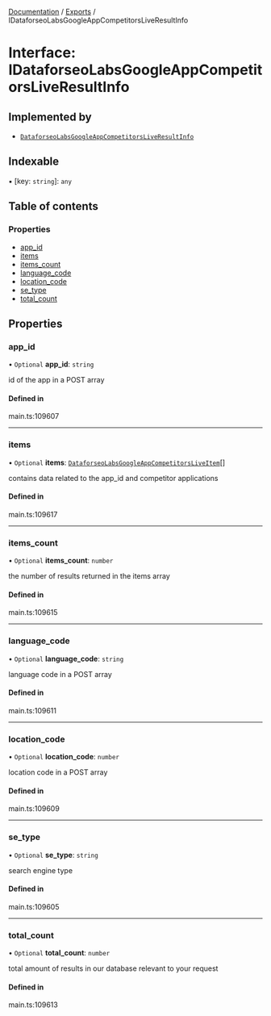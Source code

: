 [Documentation](../README.md) / [Exports](../modules.md) / IDataforseoLabsGoogleAppCompetitorsLiveResultInfo

# Interface: IDataforseoLabsGoogleAppCompetitorsLiveResultInfo

## Implemented by

- [`DataforseoLabsGoogleAppCompetitorsLiveResultInfo`](../classes/DataforseoLabsGoogleAppCompetitorsLiveResultInfo.md)

## Indexable

▪ [key: `string`]: `any`

## Table of contents

### Properties

- [app\_id](IDataforseoLabsGoogleAppCompetitorsLiveResultInfo.md#app_id)
- [items](IDataforseoLabsGoogleAppCompetitorsLiveResultInfo.md#items)
- [items\_count](IDataforseoLabsGoogleAppCompetitorsLiveResultInfo.md#items_count)
- [language\_code](IDataforseoLabsGoogleAppCompetitorsLiveResultInfo.md#language_code)
- [location\_code](IDataforseoLabsGoogleAppCompetitorsLiveResultInfo.md#location_code)
- [se\_type](IDataforseoLabsGoogleAppCompetitorsLiveResultInfo.md#se_type)
- [total\_count](IDataforseoLabsGoogleAppCompetitorsLiveResultInfo.md#total_count)

## Properties

### app\_id

• `Optional` **app\_id**: `string`

id of the app in a POST array

#### Defined in

main.ts:109607

___

### items

• `Optional` **items**: [`DataforseoLabsGoogleAppCompetitorsLiveItem`](../classes/DataforseoLabsGoogleAppCompetitorsLiveItem.md)[]

contains data related to the app_id and competitor applications

#### Defined in

main.ts:109617

___

### items\_count

• `Optional` **items\_count**: `number`

the number of results returned in the items array

#### Defined in

main.ts:109615

___

### language\_code

• `Optional` **language\_code**: `string`

language code in a POST array

#### Defined in

main.ts:109611

___

### location\_code

• `Optional` **location\_code**: `number`

location code in a POST array

#### Defined in

main.ts:109609

___

### se\_type

• `Optional` **se\_type**: `string`

search engine type

#### Defined in

main.ts:109605

___

### total\_count

• `Optional` **total\_count**: `number`

total amount of results in our database relevant to your request

#### Defined in

main.ts:109613
